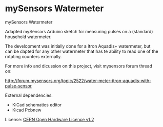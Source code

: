 # mySensors Watermeter
mySensors Watermeter

Adapted mySensors Arduino sketch for measuring pulses on a (standard) household watermeter.

The development was initially done for a Itron Aquadis+ watermeter, but can be dapted for any other watermeter that has te ability to read one of the rotating counters externally.

For more info and dicussion on this project, visit mysensors forum thread on:

http://forum.mysensors.org/topic/2522/water-meter-itron-aquadis-with-pulse-sensor

External dependencies:
- KiCad schematics editor 
- Kicad Pcbnew

License:
[CERN Open Hardware Licence v1.2](http://ohwr.org/cernohl)

